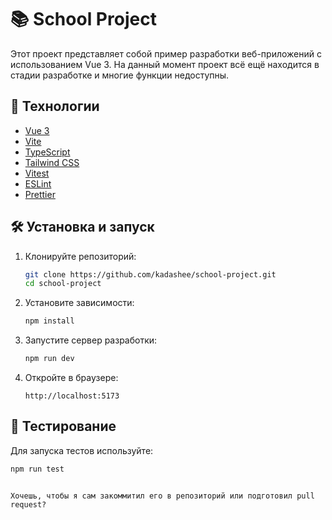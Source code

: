 # 📚 School Project

Этот проект представляет собой пример разработки веб-приложений с использованием Vue 3. На данный момент проект всё ещё находится в стадии разработке и многие функции недоступны.

## 🚀 Технологии

- [Vue 3](https://vuejs.org/)
- [Vite](https://vitejs.dev/)
- [TypeScript](https://www.typescriptlang.org/)
- [Tailwind CSS](https://tailwindcss.com/)
- [Vitest](https://vitest.dev/)
- [ESLint](https://eslint.org/)
- [Prettier](https://prettier.io/)

## 🛠 Установка и запуск

1. Клонируйте репозиторий:
   ```bash
   git clone https://github.com/kadashee/school-project.git
   cd school-project

2. Установите зависимости:

   ```bash
   npm install
   ```

3. Запустите сервер разработки:

   ```bash
   npm run dev
   ```

4. Откройте в браузере:

   ```
   http://localhost:5173
   ```

## 🧪 Тестирование

Для запуска тестов используйте:

```bash
npm run test
```

```

Хочешь, чтобы я сам закоммитил его в репозиторий или подготовил pull request?
```
